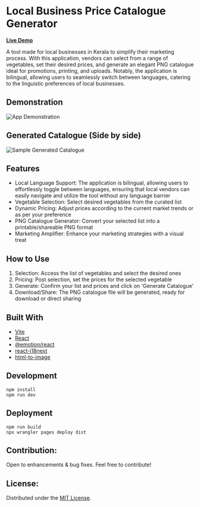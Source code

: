 # Local Business Price Catalogue Generator

**[Live Demo](https://nanthalathstore-catalogue-generator.pages.dev/)**

A tool made for local businesses in Kerala to simplify their marketing process. With this application, vendors can select from a range of vegetables, set their desired prices, and generate an elegant PNG catalogue ideal for promotions, printing, and uploads. Notably, the application is bilingual, allowing users to seamlessly switch between languages, catering to the linguistic preferences of local businesses.

## Demonstration

![App Demonstration](https://github.com/justinegeo96/store-catalogue-graphic-generator/blob/89be3cb2d216fc93c13800cd25e5b4e05c8ec89e/demo/demo.gif)

## Generated Catalogue (Side by side)

![Sample Generated Catalogue](https://github.com/justinegeo96/store-catalogue-graphic-generator/blob/daed1c0a56d7ea1a9eee9df587a337b349faca83/demo/combined-screenshot.png)

## Features

- Local Language Support: The application is bilingual, allowing users to effortlessly toggle between languages, ensuring that local vendors can easily navigate and utilize the tool without any language barrier
- Vegetable Selection: Select desired vegetables from the curated list
- Dynamic Pricing: Adjust prices according to the current market trends or as per your preference
- PNG Catalogue Generator: Convert your selected list into a printable/shareable PNG format
- Marketing Amplifier: Enhance your marketing strategies with a visual treat

## How to Use

1. Selection: Access the list of vegetables and select the desired ones
2. Pricing: Post selection, set the prices for the selected vegetable
3. Generate: Confirm your list and prices and click on 'Generate Catalogue'
4. Download/Share: The PNG catalogue file will be generated, ready for download or direct sharing

## Built With

- [Vite](https://vitejs.dev/)
- [React](https://react.dev/)
- [@emotion/react](https://emotion.sh/docs/introduction)
- [react-i18next](https://www.i18next.com/)
- [html-to-image](https://www.npmjs.com/package/html-to-image)

## Development

```
npm install
npm run dev
```

## Deployment

```
npm run build
npx wrangler pages deploy dist
```

## Contribution:

Open to enhancements & bug fixes. Feel free to contribute!

## License:

Distributed under the [MIT License](https://raw.githubusercontent.com/justine-george/store-catalogue-graphic-generator/main/LICENSE).
